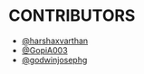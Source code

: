 # CONTRIBUTORS

- [@harshaxvarthan](https://github.com/harshaxvarthan)
- [@GopiA003](https://github.com/GopiA003)
- [@godwinjosephg](https://github.com/godwinjosephg)
